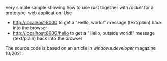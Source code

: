 Very simple sample showing how to use rust together with *rocket* for a prototype-web application.
Use

* [http://localhost:8000](http://localhost:8000) to get a "Hello, world!" message (text/plain) back into the browser 
* [http://localhost:8000/hello](http://localhost:8000/hello) to get a "Hello, outside world!" message (text/plain) back into the browser 

The source code is based on an article in *windows.developer* magazine 10/2021.
